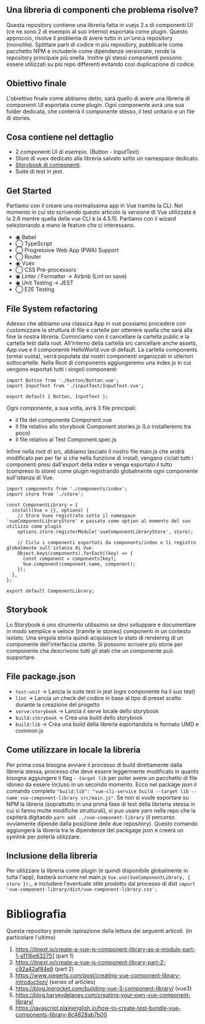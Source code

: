 ## Una libreria di componenti che problema risolve?
Questa repository contiene una libreria fatta in vuejs 2.x di componenti UI (ce ne sono 2 di esempio al suo interno) esportata come plugin. Questo approccio, risolve il problema di avere tutto in un'unica repository (monolite). Splittare parti di codice in più repository, pubblicarle come pacchetto NPM e includerle come dipendenze versionate, rende la repository principale più snella. Inoltre gli stessi componenti possono essere utilizzati su più repo differenti evitando così duplicazione di codice.

## Obiettivo finale
L'obiettivo finale come abbiamo detto, sará quello di avere una libreria di componenti UI esportata come plugin. Ogni componente avrà una sua folder dedicata, che conterrà il componente stesso, il test unitario e un file di stories.

## Cosa contiene nel dettaglio
* 2 componenti UI di esempio. (Button - InputText)
* Store di vuex dedicato alla libreria salvato sotto un namespace dedicato.
* [Storybook di componenti](https://storybook.js.org/docs/vue/get-started/install).
* Suite di test in jest.

## Get Started
Partiamo con il creare una normalissima app in Vue tramite la CLI. Nel momento in cui sto scrivendo questo articolo la versione di Vue utilizzata è la 2.6 mentre quella della vue CLI è la 4.5.15. Partiamo con il wizard selezionando a mano le feature che ci interessano.

* ◉ Babel
* ◯ TypeScript
* ◯ Progressive Web App (PWA) Support
* ◯ Router
* ◉ Vuex
* ◯ CSS Pre-processors
* ◉ Linter / Formatter -> Airbnb (Lint on save)
* ◉ Unit Testing -> JEST
* ◯ E2E Testing

## File System refactoring
Adesso che abbiamo una classica App in vue possiamo procedere con customizzare la struttura di file e cartelle per ottenere quella che sarà alla fine la nostra libreria. Cominciamo con il cancellare la cartella public e la cartella test dalla root. All'interno della cartella src cancellare anche assets, App.vue e il componente HelloWorld.vue di default. La cartella components (ormai vuota), verrà popolata dai nostri componenti organizzati in utleriori sottocartelle. Nella Root di components aggiungeremo una index.js in cui vengono esportati tutti i singoli componenti:

```
import Button from './button/Button.vue';
import InputText from './inputText/InputText.vue';

export default { Button, InputText };
```

Ogni componente, a sua volta, avrà 3 file principali:
* il file del componente Component.vue
* Il file relativo allo storybook Component.stories.js (Lo installeremo tra poco)
* Il file relativo al Test Component.spec.js

Infine nella root di src, abbiamo lasciato il nostro file main.js che andrà modificato per per far si che nella funzione di install, vengano ciclati tutti i componenti presi dall'export della index e venga esportato il tutto (compreso lo store) come plugin registrando globalmente ogni componente sull'istanza di Vue.

```
import components from './components/index';
import store from './store';

const ComponentLibrary = {
  install(Vue = {}, options) {
    // Store Vuex registrato sotto il namespace 'vueComponentLibraryStore' e passato come option al momento del suo utilizzo come plugin
    options.store.registerModule('vueComponentLibraryStore', store);

    // Ciclo i componenti esportati da components/index e li registro globalmente sull'istanza di Vue.
    Object.keys(components).forEach((key) => {
      const component = components[key];
      Vue.component(component.name, component);
    });
  },
};

export default ComponentLibrary;
```

## Storybook
Lo Storybook è uno strumento utilissimo se devi sviluppare e documentare in modo semplice e veloce (tramite le stories) componenti in un contesto isolato. Una singola storia quindi acquisisce lo stato di rendering di un componente dell'interfaccia utente. Si possono scrivere più storie per componente che descrivono tutti gli stati che un componente può supportare.


## File package.json
* `test:unit` -> Lancia la suite test in jest (ogni componente ha il suo test) 
* `lint` -> Lancia un check del codice in base al tipo di preset scelto durante la creazione del progetto
* `serve:storybook` -> Lancia il serve locale dello storybook
* `build:storybook` -> Crea una build dello storybook
* `build:lib` -> Crea una build della libreria esportandola in formato UMD e common.js

## Come utilizzare in locale la libreria
Per prima cosa bisogna avviare il processo di build direttamente dalla libreria stessa, processo che deve essere leggermente modificato in quanto bisogna aggiungere il flag `--target lib` per poter avere un pacchetto di file idoneo da essere incluso in un secondo momento. Ecco nel package json il comando completo `"build:lib": "vue-cli-service build --target lib --name vue-component-library src/main.js"`. Se non si vuole esportare su NPM la libreria (soprattutto in una prima fase di test della librteria stessa in cui si fanno molte modifiche strutturali), si puo usare yarn nella repo che la ospiterà digitando `yarn add ../vue-component-library` (il percorso ovviamente dipende dalla posizione delle due repository). Questo comando aggiungerà la libreria tra le dipendenze del packgage json e creerà un symlink per poterla utilizzare. 

## Inclusione della libreria
Per utilizzare la libreria come plugin (e quindi disponibile globalmente in tutta l'app), basterà scrivere nel main.js `Vue.use(VueComponentLibrary, { store });`, e includere l'eventuale stile prodotto dal processo di dist `import 'vue-component-library/dist/vue-component-library.css';`

# Bibliografia
Questa repository prende ispirazione dalla lettura dei seguenti articoli. (in particolare l'ultimo)
1. https://itnext.io/create-a-vue-js-component-library-as-a-module-part-1-a1116e632751 (part 1)
2. https://itnext.io/create-a-vue-js-component-library-part-2-c92a42af84e9 (part 2)
3. https://www.xiegerts.com/post/creating-vue-component-library-introduction/ (series of articles)
4. https://blog.logrocket.com/building-vue-3-component-library/ (vue3)
5. https://blog.harveydelaney.com/creating-your-own-vue-component-library/
6. https://javascript.plainenglish.io/how-to-create-test-bundle-vue-components-library-8c4828ab7b00
